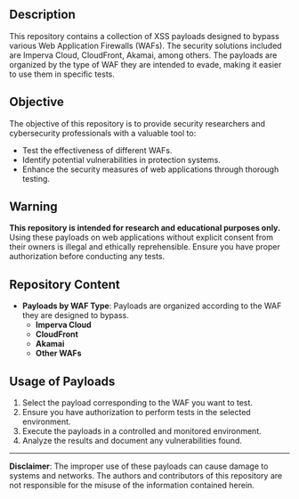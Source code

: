 ## Description

This repository contains a collection of XSS payloads designed to bypass various Web Application Firewalls (WAFs). The security solutions included are Imperva Cloud, CloudFront, Akamai, among others. The payloads are organized by the type of WAF they are intended to evade, making it easier to use them in specific tests.

## Objective

The objective of this repository is to provide security researchers and cybersecurity professionals with a valuable tool to:

- Test the effectiveness of different WAFs.
- Identify potential vulnerabilities in protection systems.
- Enhance the security measures of web applications through thorough testing.

## Warning

**This repository is intended for research and educational purposes only.** Using these payloads on web applications without explicit consent from their owners is illegal and ethically reprehensible. Ensure you have proper authorization before conducting any tests.

## Repository Content

- **Payloads by WAF Type**: Payloads are organized according to the WAF they are designed to bypass.
  - **Imperva Cloud**
  - **CloudFront**
  - **Akamai**
  - **Other WAFs**

## Usage of Payloads

1. Select the payload corresponding to the WAF you want to test.
2. Ensure you have authorization to perform tests in the selected environment.
3. Execute the payloads in a controlled and monitored environment.
4. Analyze the results and document any vulnerabilities found.

---

**Disclaimer**: The improper use of these payloads can cause damage to systems and networks. The authors and contributors of this repository are not responsible for the misuse of the information contained herein.
